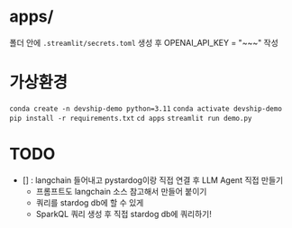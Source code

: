 # apps/
폴더 안에 `.streamlit/secrets.toml` 생성 후 OPENAI_API_KEY = "~~~" 작성

# 가상환경
`conda create -n devship-demo python=3.11`
`conda activate devship-demo`
`pip install -r requirements.txt`
`cd apps`
`streamlit run demo.py`


# TODO
- [] : langchain 들어내고 pystardog이랑 직접 연결 후 LLM Agent 직접 만들기
  - 프롬프트도 langchain 소스 참고해서 만들어 붙이기
  - 쿼리를 stardog db에 할 수 있게 
  - SparkQL 쿼리 생성 후 직접 stardog db에 쿼리하기!
